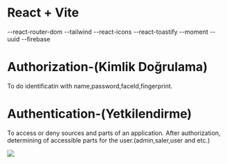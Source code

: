 # React + Vite
--react-router-dom
--tailwind
--react-icons
--react-toastify
--moment
--uuid
--firebase

# Authorization-(Kimlik Doğrulama)
To do identificatin with name,password,faceId,fingerprint.

# Authentication-(Yetkilendirme)
To access or deny sources and parts of an application.
After authorization, determining of accessible parts for the user.(admin,saler,user and etc.) 

![](./ebrTwitterClone.gif)